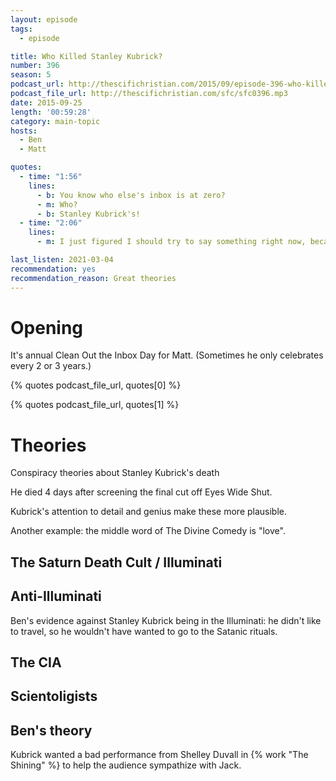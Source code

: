 ```yaml
---
layout: episode
tags:
  - episode

title: Who Killed Stanley Kubrick?
number: 396
season: 5
podcast_url: http://thescifichristian.com/2015/09/episode-396-who-killed-stanley-kubrick/
podcast_file_url: http://thescifichristian.com/sfc/sfc0396.mp3
date: 2015-09-25
length: '00:59:28'
category: main-topic
hosts:
  - Ben
  - Matt

quotes:
  - time: "1:56"
    lines:
      - b: You know who else's inbox is at zero?
      - m: Who?
      - b: Stanley Kubrick's!
  - time: "2:06"
    lines:
      - m: I just figured I should try to say something right now, because most of the episode will feature Ben talking and me saying, 'Hmm.'

last_listen: 2021-03-04
recommendation: yes
recommendation_reason: Great theories
---
```


# Opening 
It's annual Clean Out the Inbox Day for Matt. (Sometimes he only celebrates every 2 or 3 years.)

{% quotes podcast_file_url, quotes[0] %}

{% quotes podcast_file_url, quotes[1] %}



# Theories 

Conspiracy theories about Stanley Kubrick's death 

He died 4 days after screening the final cut off Eyes Wide Shut.

Kubrick's attention to detail and genius make these more plausible. 

Another example: the middle word of The Divine Comedy is "love".

## The Saturn Death Cult / Illuminati

## Anti-Illuminati
Ben's evidence against Stanley Kubrick being in the Illuminati: he didn't like to travel, so he wouldn't have wanted to go to the Satanic rituals.

## The CIA

## Scientoligists

## Ben's theory
Kubrick wanted a bad performance from Shelley Duvall in {% work "The Shining" %} to help the audience sympathize with Jack.